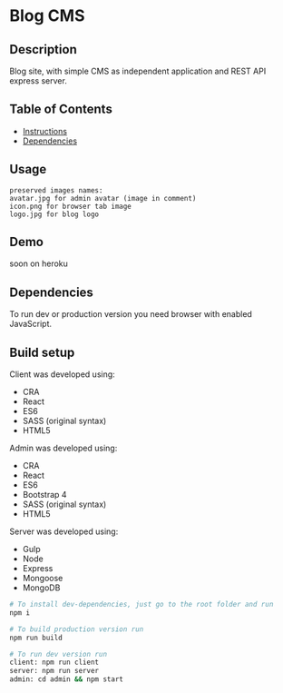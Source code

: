 # Blog CMS

## Description
Blog site, with simple CMS as independent application and REST API express server.
## Table of Contents

* [Instructions](#instructions)
* [Dependencies](#dependencies)

## Usage
```
preserved images names:
avatar.jpg for admin avatar (image in comment)
icon.png for browser tab image
logo.jpg for blog logo
```

## Demo
soon on heroku

## Dependencies
To run dev or production version you need browser with enabled JavaScript.

## Build setup
Client was developed using:
* CRA
* React
* ES6
* SASS (original syntax)
* HTML5

Admin was developed using:
* CRA
* React
* ES6
* Bootstrap 4
* SASS (original syntax)
* HTML5

Server was developed using:
* Gulp
* Node
* Express
* Mongoose
* MongoDB
```bash
# To install dev-dependencies, just go to the root folder and run
npm i

# To build production version run
npm run build

# To run dev version run
client: npm run client
server: npm run server
admin: cd admin && npm start
```
